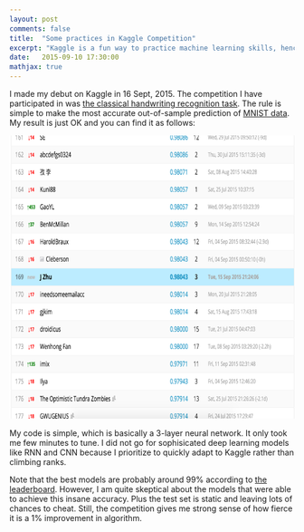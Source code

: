 ```yaml
---
layout: post
comments: false
title:  "Some practices in Kaggle Competition"
excerpt: "Kaggle is a fun way to practice machine learning skills, hence I participated in some Kaggle projects"
date:   2015-09-10 17:30:00
mathjax: true
---
```




I made my debut on Kaggle in 16 Sept, 2015.
The competition I have participated in was [the classical handwriting recognition task](https://www.kaggle.com/c/digit-recognizer).
The rule is simple to make the most accurate out-of-sample prediction of [MNIST data](http://yann.lecun.com/exdb/mnist/).
My result is just OK and you can find it as follows:

<img src="https://raw.githubusercontent.com/CamZHU/camzhu.github.io/master/images/kaggle_digit_result.png" height="500" width="750"/>

My code is simple, which is basically a 3-layer neural network. 
It only took me few minutes to tune.
I did not go for sophisicated deep learning models like RNN and CNN because I prioritize to quickly adapt to Kaggle rather than climbing ranks. 


Note that the best models are probably around 99% according to [the leaderboard](https://www.kaggle.com/c/digit-recognizer/leaderboard). However, 
I am quite skeptical about the models that were able to achieve this insane accuracy.
Plus the test set is static and leaving lots of chances to cheat.
Still, the competition gives me strong sense of how fierce it is a 1% improvement in algorithm.
